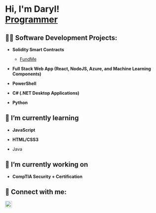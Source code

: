 <h1>Hi, I'm Daryl! <br/><a href="https://github.com/joshmadakor1">Programmer</a>
 
<h2>👨‍💻 Software Development Projects:</h2>
 
- <b>Solidity Smart Contracts</b>
  
  - [FundMe](https://github.com/darylbonny/FundMe)
 
- <b>Full Stack Web App (React, NodeJS, Azure, and Machine Learning Components)</b>
  
- <b>PowerShell</b>
 
- <b>C# (.NET Desktop Applications)</b>
  
- <b>Python</b>

<h2>🌱 I’m currently learning </h2>

- <b>JavaScript</b>

- <b/>HTML/CSS3</b>

- Java

<h2>🔭 I’m currently working on</h2>

- <b>CompTIA Security + Certification</b>


<h2> 🤳 Connect with me:</h2>

[<img align="left" alt="JoshMadakor | LinkedIn" width="22px" src="https://cdn.jsdelivr.net/npm/simple-icons@v3/icons/linkedin.svg" />][linkedin]

[linkedin]: http://www.linkedin.com/in/techdaryl



<!--
**joshmadakor1/joshmadakor1** is a ✨ _special_ ✨ repository because its `README.md` (this file) appears on your GitHub profile.

Here are some ideas to get you started:

- 🔭 I’m currently working on ...
- 🌱 I’m currently learning ...
- 👯 I’m looking to collaborate on ...
- 🤔 I’m looking for help with ...
- 💬 Ask me about ...
- 📫 How to reach me: ...
- 😄 Pronouns: ...
- ⚡ Fun fact: ...
-->
